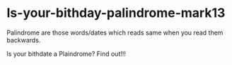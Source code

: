 # Is-your-bithday-palindrome-mark13

Palindrome are those words/dates which reads same when you read them backwards.


Is your bithdate a Plaindrome? Find out!!!
